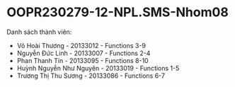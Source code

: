 <h1>OOPR230279-12-NPL.SMS-Nhom08</h1>

Danh sách thành viên:
  - Võ Hoài Thương - 20133012 - Functions 3-9
  - Nguyễn Đức Linh - 20133007 - Functions 2-4
  - Phan Thanh Tín - 20133095 - Functions 8-10
  - Huỳnh Nguyễn Như Nguyên - 20133019 - Functions 1-5
  - Trương Thị Thu Sương - 20133086 - Functions 6-7
  
